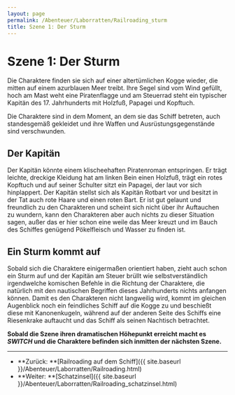 ```yaml
---
layout: page
permalink: /Abenteuer/Laborratten/Railroading_sturm
title: Szene 1: Der Sturm
---
```


# Szene 1: Der Sturm

Die Charaktere finden sie sich auf einer altertümlichen Kogge wieder, die mitten auf einem azurblauen Meer treibt. Ihre Segel sind vom Wind gefüllt, hoch am Mast weht eine Piratenflagge und am Steuerrad steht ein typischer Kapitän des 17. Jahrhunderts mit Holzfuß, Papagei und Kopftuch.

Die Charaktere sind in dem Moment, an dem sie das Schiff betreten, auch standesgemäß gekleidet und ihre Waffen und Ausrüstungsgegenstände sind verschwunden.

## Der Kapitän

Der Kapitän könnte einem klischeehaften Piratenroman entspringen. Er trägt leichte, dreckige Kleidung hat am linken Bein einen Holzfuß, trägt ein rotes Kopftuch und auf seiner Schulter sitzt ein Papagei, der laut vor sich hinplappert. Der Kapitän stellst sich als Kapitän Rotbart vor und besitzt in der Tat auch rote Haare und einen roten Bart. Er ist gut gelaunt und freundlich zu den Charakteren und scheint sich nicht über ihr Auftauchen zu wundern, kann den Charakteren aber auch nichts zu dieser Situation sagen, außer das er hier schon eine weile das Meer kreuzt und im Bauch des Schiffes genügend Pökelfleisch und Wasser zu finden ist.

## Ein Sturm kommt auf

Sobald sich die Charaktere einigermaßen orientiert haben, zieht auch schon ein Sturm auf und der Kapitän am Steuer brüllt wie selbstverständlich irgendwelche komischen Befehle in die Richtung der Charaktere, die natürlich mit den nautischen Begriffen dieses Jahrhunderts nichts anfangen können. Damit es den Charakteren nicht langweilig wird, kommt im gleichen Augenblick noch ein feindliches Schiff auf die Kogge zu und beschießt diese mit Kanonenkugeln, während auf der anderen Seite des Schiffs eine Riesenkrake auftaucht und das Schiff als seinen Nachtisch betrachtet.

**Sobald die Szene ihren dramatischen Höhepunkt erreicht macht es *SWITCH* und die Charaktere befinden sich inmitten der nächsten Szene.**


***
- **Zurück: **[Railroading auf dem Schiff]({{ site.baseurl }}/Abenteuer/Laborratten/Railroading.html)
- **Weiter: **[Schatzinsel]({{ site.baseurl }}/Abenteuer/Laborratten/Railroading_schatzinsel.html)

